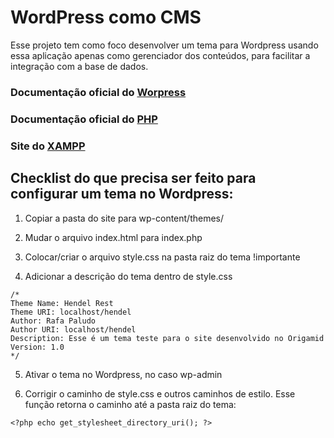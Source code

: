 # WordPress como CMS
Esse projeto tem como foco desenvolver um tema para Wordpress usando essa aplicação apenas como gerenciador dos conteúdos, para facilitar a integração com a base de dados.

### Documentação oficial do [Worpress](https://wordpress.org/themes/)

### Documentação oficial do [PHP](https://www.php.net/)

### Site do [XAMPP](https://www.apachefriends.org/pt_br/index.html)

## Checklist do que precisa ser feito para configurar um tema no Wordpress:

1. Copiar a pasta do site para wp-content/themes/

2. Mudar o arquivo index.html para index.php

3. Colocar/criar o arquivo style.css na pasta raiz do tema !importante

4. Adicionar a descrição do tema dentro de style.css
```
/*
Theme Name: Hendel Rest
Theme URI: localhost/hendel
Author: Rafa Paludo
Author URI: localhost/hendel
Description: Esse é um tema teste para o site desenvolvido no Origamid
Version: 1.0
*/
```

5. Ativar o tema no Wordpress, no caso wp-admin

6. Corrigir o caminho de style.css e outros caminhos de estilo. Esse função retorna o caminho até a pasta raiz do tema:
```
<?php echo get_stylesheet_directory_uri(); ?>
```

